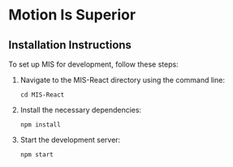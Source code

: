 # Motion Is Superior

## Installation Instructions

To set up MIS for development, follow these steps:

1. Navigate to the MIS-React directory using the command line:

    ```
    cd MIS-React
    ```

2. Install the necessary dependencies:

    ```
    npm install
    ```

3. Start the development server:
    ```
    npm start
    ```
